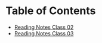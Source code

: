 # Table of Contents
- [Reading Notes Class 02](Class_02.md)
- [Reading Notes Class 03](Class_03.md)

